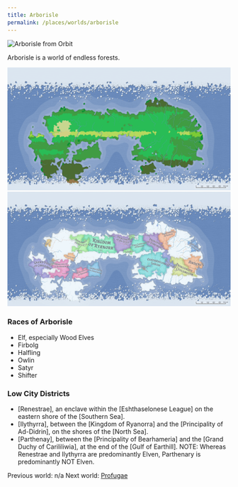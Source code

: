 ```yaml
---
title: Arborisle
permalink: /places/worlds/arborisle
---
```

![Arborisle from Orbit](../../assets/img/arborisle-orbit.gif)

Arborisle is a world of endless forests.

![Arborisle Biomes](../../assets/img/arborisle-biomes.png)
![Arborisle Politics](../../assets/img/arborisle-political.png)

### Races of Arborisle
- Elf, especially Wood Elves
- Firbolg
- Halfling
- Owlin
- Satyr
- Shifter

### Low City Districts
- [Renestrae], an enclave within the [Eshthaselonese League] on the eastern shore of the [Southern Sea].
- [Ilythyrra], between the [Kingdom of Ryanorra] and the [Principality of Ad-Didrin], on the shores of the [North Sea].
- [Parthenay], between the [Principality of Bearhameria] and the [Grand Duchy of Carililiwia], at the end of the [Gulf of Earthill].
NOTE: Whereas Renestrae and Ilythyrra are predominantly Elven, Parthenary is predominantly NOT Elven.

Previous world: n/a
Next world: [Profugae](places/worlds/Profugae)